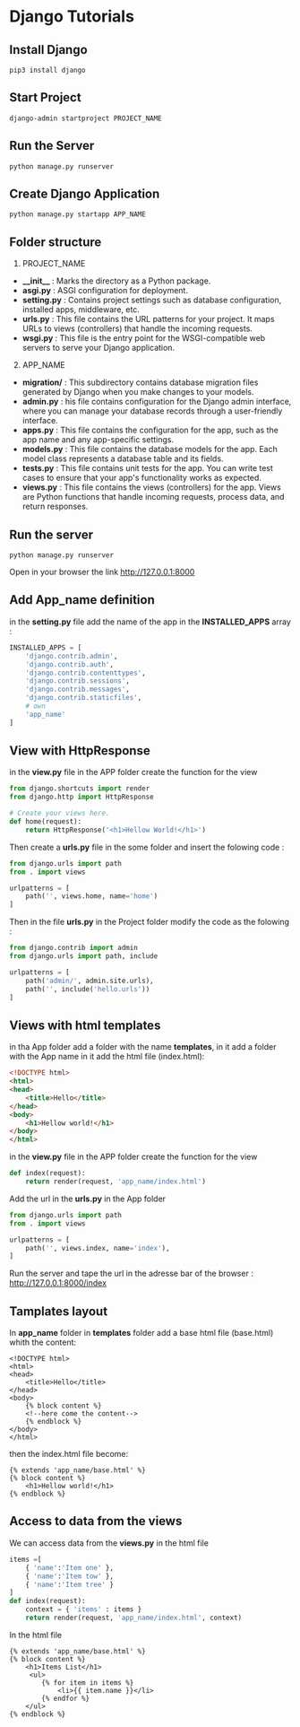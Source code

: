 # Django Tutorials

## Install Django

```shell
pip3 install django
```

## Start Project

```shell
django-admin startproject PROJECT_NAME
```

## Run the Server

```shell
python manage.py runserver
```

## Create Django Application

```shell
python manage.py startapp APP_NAME
```



## Folder structure

1. PROJECT_NAME
* __\_\_init\_\___ : Marks the directory as a Python package.
* __asgi\.py__ : ASGI configuration for deployment.
* __setting\.py__ : Contains project settings such as database configuration, installed apps, middleware, etc.
* __urls\.py__ : This file contains the URL patterns for your project. It maps URLs to views (controllers) that handle the incoming requests.
* __wsgi\.py__ : This file is the entry point for the WSGI-compatible web servers to serve your Django application.
2. APP_NAME
* __migration/__ : This subdirectory contains database migration files generated by Django when you make changes to your models.
* __admin\.py__ : his file contains configuration for the Django admin interface, where you can manage your database records through a user-friendly interface.
* __apps\.py__ : This file contains the configuration for the app, such as the app name and any app-specific settings.
* __models\.py__ : This file contains the database models for the app. Each model class represents a database table and its fields.
* __tests\.py__ : This file contains unit tests for the app. You can write test cases to ensure that your app's functionality works as expected.
* __views\.py__ : This file contains the views (controllers) for the app. Views are Python functions that handle incoming requests, process data, and return responses.

## Run the server
```shell
python manage.py runserver
```
Open in your browser the link http://127.0.0.1:8000


## Add  App_name definition
in the __setting\.py__ file add the name of the app in the __INSTALLED_APPS__ array :
```python
INSTALLED_APPS = [
    'django.contrib.admin',
    'django.contrib.auth',
    'django.contrib.contenttypes',
    'django.contrib.sessions',
    'django.contrib.messages',
    'django.contrib.staticfiles',
    # own
    'app_name'
]
```

## View with HttpResponse

in the __view\.py__ file in the APP folder create the function for the view

```python
from django.shortcuts import render
from django.http import HttpResponse

# Create your views here.
def home(request):
    return HttpResponse('<h1>Hellow World!</h1>')
```
Then create a __urls\.py__ file in the some folder and insert the folowing code :

```python
from django.urls import path
from . import views

urlpatterns = [
    path('', views.home, name='home')
]
```

Then in the file __urls\.py__ in the Project folder modify the code as the folowing :

```python
from django.contrib import admin
from django.urls import path, include

urlpatterns = [
    path('admin/', admin.site.urls),
    path('', include('hello.urls'))
]
```

## Views with html templates

in tha App folder add a folder with the name __templates__, in it add a folder with the App name in it add the html file (index.html):

```html
<!DOCTYPE html>
<html>
<head>
    <title>Hello</title>
</head>
<body>
    <h1>Hellow world!</h1>   
</body>
</html>
```
in the __view\.py__ file in the APP folder create the function for the view

```python
def index(request):
    return render(request, 'app_name/index.html')
```
Add the url in the __urls\.py__ in the App folder

```python
from django.urls import path
from . import views

urlpatterns = [
    path('', views.index, name='index'),
]
```
Run the server and tape the url in the adresse bar of the browser : http://127.0.0.1:8000/index

## Tamplates layout

In __app_name__ folder in  __templates__ folder add a base html file (base.html) whith the content:

```django
<!DOCTYPE html>
<html>
<head>
    <title>Hello</title>
</head>
<body>
    {% block content %}
    <!--here come the content-->
    {% endblock %}
</body>
</html>
```

then the index.html file become:

```django
{% extends 'app_name/base.html' %}
{% block content %}
    <h1>Hellow world!</h1> 
{% endblock %}
```
## Access to data from the views

We can access data from the __views\.py__ in the html file

```python
items =[
    { 'name':'Item one' },
    { 'name':'Item tow' },
    { 'name':'Item tree' }
]
def index(request):
    context = { 'items' : items }
    return render(request, 'app_name/index.html', context)
```
In the html file

```django
{% extends 'app_name/base.html' %}
{% block content %}
    <h1>Items List</h1>
     <ul>
        {% for item in items %}
            <li>{{ item.name }}</li>
        {% endfor %}
    </ul>
{% endblock %}
```